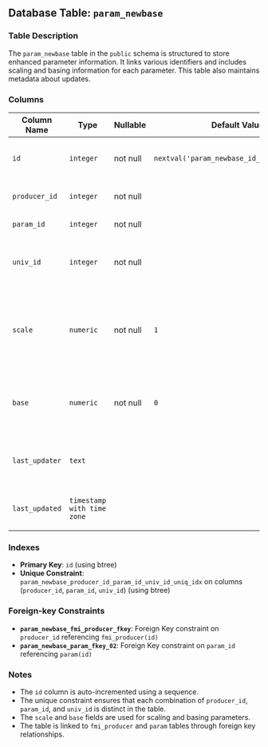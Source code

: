 ## Database Table: `param_newbase`

### Table Description
The `param_newbase` table in the `public` schema is structured to store enhanced parameter information. It links various identifiers and includes scaling and basing information for each parameter. This table also maintains metadata about updates.

### Columns
| Column Name    | Type                          | Nullable | Default Value                                 | Description                                            |
| -------------- | ----------------------------- | -------- | --------------------------------------------- | ------------------------------------------------------ |
| `id`           | `integer`                     | not null | `nextval('param_newbase_id_seq'::regclass)`   | Unique identifier for each entry.                      |
| `producer_id`  | `integer`                     | not null |                                               | Identifier for the producer.                           |
| `param_id`     | `integer`                     | not null |                                               | Parameter identifier.                                  |
| `univ_id`      | `integer`                     | not null |                                               | Universal (newbase) identifier for parameters.                   |
| `scale`        | `numeric`                     | not null | `1`                                           | Scaling factor for the parameter (multiplied with parameter value).                      |
| `base`         | `numeric`                     | not null | `0`                                           | Base value for the parameter (added to parameter value).                          |
| `last_updater` | `text`                        |          |                                               | Information about who last updated the record.         |
| `last_updated` | `timestamp with time zone`    |          |                                               | Timestamp of the last update to the record.            |

### Indexes
- **Primary Key**: `id` (using btree)
- **Unique Constraint**: `param_newbase_producer_id_param_id_univ_id_uniq_idx` on columns (`producer_id`, `param_id`, `univ_id`) (using btree)

### Foreign-key Constraints
- **`param_newbase_fmi_producer_fkey`**: Foreign Key constraint on `producer_id` referencing `fmi_producer(id)`
- **`param_newbase_param_fkey_02`**: Foreign Key constraint on `param_id` referencing `param(id)`

### Notes
- The `id` column is auto-incremented using a sequence.
- The unique constraint ensures that each combination of `producer_id`, `param_id`, and `univ_id` is distinct in the table.
- The `scale` and `base` fields are used for scaling and basing parameters.
- The table is linked to `fmi_producer` and `param` tables through foreign key relationships.

